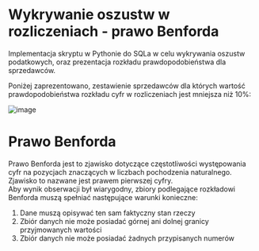 # Wykrywanie oszustw w rozliczeniach - prawo Benforda
Implementacja skryptu w Pythonie do SQLa w celu wykrywania oszustw podatkowych, oraz prezentacja rozkładu prawdopodobieństwa dla sprzedawców.  

Poniżej zaprezentowano, zestawienie sprzedawców dla których wartość prawdopodobieństwa rozkładu cyfr w rozliczeniach jest mniejsza niż 10%:  
  
![image](https://user-images.githubusercontent.com/104941410/170992561-9fe10baa-3484-4349-ae44-1f9b2443901f.png)

# Prawo Benforda
Prawo Benforda jest to zjawisko dotyczące częstotliwości występowania cyfr na pozycjach znaczących w liczbach pochodzenia naturalnego. Zjawisko to nazwane jest prawem pierwszej cyfry.   
Aby wynik obserwacji był wiarygodny, zbiory podlegające rozkładowi Benforda muszą spełniać następujące warunki konieczne:   
1) Dane muszą opisywać ten sam faktyczny stan rzeczy   
2) Zbiór danych nie może posiadać górnej ani dolnej granicy przyjmowanych wartości   
3) Zbiór danych nie może posiadać żadnych przypisanych numerów  
